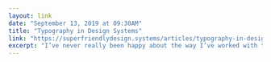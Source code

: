 ```yaml
---
layout: link 
date: "September 13, 2019 at 09:30AM"
title: "Typography in Design Systems"
link: "https://superfriendlydesign.systems/articles/typography-in-design-systems/"
excerpt: "I’ve never really been happy about the way I’ve worked with typography in design systems before. As I’m currently working on another big design system, it seemed time to change that. Let’s deconstruct these a bit."
---
```


